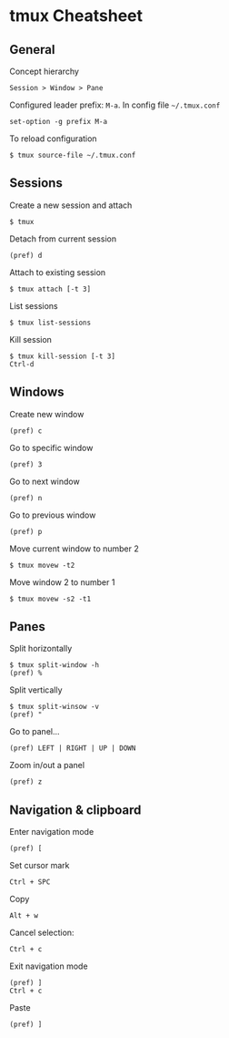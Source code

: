 tmux Cheatsheet
===============

General
-------

Concept hierarchy

    Session > Window > Pane

Configured leader prefix: `M-a`. In config file `~/.tmux.conf`

    set-option -g prefix M-a

To reload configuration

    $ tmux source-file ~/.tmux.conf

Sessions
--------

Create a new session and attach

    $ tmux

Detach from current session

    (pref) d

Attach to existing session

    $ tmux attach [-t 3]

List sessions

    $ tmux list-sessions

Kill session

    $ tmux kill-session [-t 3]
    Ctrl-d

Windows
-------

Create new window

    (pref) c

Go to specific window

    (pref) 3

Go to next window

    (pref) n

Go to previous window

    (pref) p

Move current window to number 2

    $ tmux movew -t2

Move window 2 to number 1

    $ tmux movew -s2 -t1

Panes
-----

Split horizontally

    $ tmux split-window -h
    (pref) %

Split vertically

    $ tmux split-winsow -v
    (pref) "

Go to panel...

    (pref) LEFT | RIGHT | UP | DOWN

Zoom in/out a panel

    (pref) z

Navigation & clipboard
----------------------

Enter navigation mode

    (pref) [

Set cursor mark

    Ctrl + SPC

Copy

    Alt + w

Cancel selection:

    Ctrl + c

Exit navigation mode

    (pref) ]
    Ctrl + c

Paste

    (pref) ]
